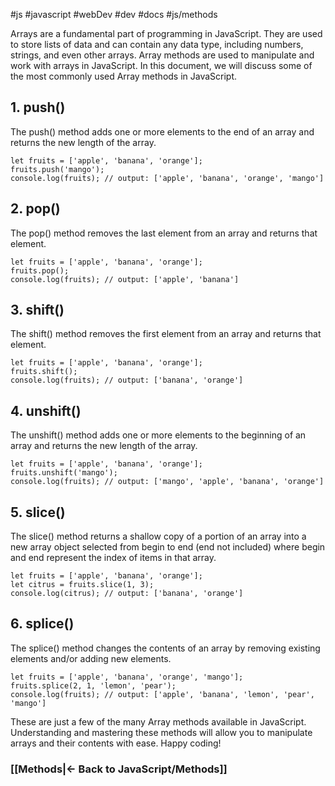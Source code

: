 #js #javascript #webDev #dev #docs #js/methods

Arrays are a fundamental part of programming in JavaScript. They are used to store lists of data and can contain any data type, including numbers, strings, and even other arrays. Array methods are used to manipulate and work with arrays in JavaScript. In this document, we will discuss some of the most commonly used Array methods in JavaScript.

## 1. push()

The push() method adds one or more elements to the end of an array and returns the new length of the array.

```
let fruits = ['apple', 'banana', 'orange'];
fruits.push('mango');
console.log(fruits); // output: ['apple', 'banana', 'orange', 'mango']

```

## 2. pop()

The pop() method removes the last element from an array and returns that element.

```
let fruits = ['apple', 'banana', 'orange'];
fruits.pop();
console.log(fruits); // output: ['apple', 'banana']

```

## 3. shift()

The shift() method removes the first element from an array and returns that element.

```
let fruits = ['apple', 'banana', 'orange'];
fruits.shift();
console.log(fruits); // output: ['banana', 'orange']

```

## 4. unshift()

The unshift() method adds one or more elements to the beginning of an array and returns the new length of the array.

```
let fruits = ['apple', 'banana', 'orange'];
fruits.unshift('mango');
console.log(fruits); // output: ['mango', 'apple', 'banana', 'orange']

```

## 5. slice()

The slice() method returns a shallow copy of a portion of an array into a new array object selected from begin to end (end not included) where begin and end represent the index of items in that array.

```
let fruits = ['apple', 'banana', 'orange'];
let citrus = fruits.slice(1, 3);
console.log(citrus); // output: ['banana', 'orange']

```

## 6. splice()

The splice() method changes the contents of an array by removing existing elements and/or adding new elements.

```
let fruits = ['apple', 'banana', 'orange', 'mango'];
fruits.splice(2, 1, 'lemon', 'pear');
console.log(fruits); // output: ['apple', 'banana', 'lemon', 'pear', 'mango']

```

These are just a few of the many Array methods available in JavaScript. Understanding and mastering these methods will allow you to manipulate arrays and their contents with ease. Happy coding!



### [[Methods|<- Back to JavaScript/Methods]]